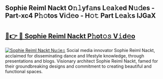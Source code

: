 ## Sophie Reiml Nackt O𝚗𝚕yf𝚊ns L𝚎a𝚔ed N𝚞𝚍es - Part-xc4 P𝚑𝚘tos Vi𝚍𝚎o - H𝚘𝚝 Part L𝚎a𝚔s lJGaX

# <h2><a href="http://kf5qhoq.oniu.top/?m=Sophie+Reiml+Nackt">🔗👉 🔴 Sophie Reiml Nackt P𝚑ot𝚘𝚜 V𝚒d𝚎o</a></h2>

[![Sophie Reiml Nackt Nu𝚍e𝚜](https://i.imgur.com/0qMVB7G.gif)](http://kf5qhoq.oniu.top/?m=Sophie+Reiml+Nackt)
Social media innovator Sophie Reiml Nackt, acclaimed for disseminating dance and lifestyle knowledge, through presentations and blogs. Visionary architect Sophie Reiml Nackt, famed for their groundbreaking designs and commitment to creating beautiful and functional spaces.  
